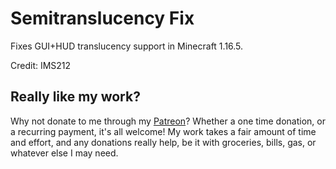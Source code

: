# Semitranslucency Fix

Fixes GUI+HUD translucency support in Minecraft 1.16.5.

Credit: IMS212

## Really like my work?
Why not donate to me through my [Patreon](https://www.patreon.com/ruvaldak)? Whether a one time donation, or a recurring payment, it's all welcome! My work takes a fair amount of time and effort, and any donations really help, be it with groceries, bills, gas, or whatever else I may need.
